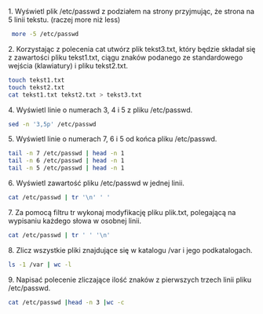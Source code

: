 1\. Wyświetl plik /etc/passwd z podziałem na strony przyjmując, że strona na 5 linii tekstu. (raczej more niż less)
```sh
 more -5 /etc/passwd
 ```
2\. Korzystając z polecenia cat utwórz plik tekst3.txt, który będzie składał się z zawartości pliku tekst1.txt, ciągu znaków podanego ze standardowego wejścia (klawiatury) i pliku tekst2.txt.
```sh
touch tekst1.txt
touch tekst2.txt
cat tekst1.txt tekst2.txt > tekst3.txt
```

4\. Wyświetl linie o numerach 3, 4 i 5 z pliku /etc/passwd.
```sh
sed -n '3,5p' /etc/passwd
```

5\. Wyświetl linie o numerach 7, 6 i 5 od końca pliku /etc/passwd.
```sh
tail -n 7 /etc/passwd | head -n 1
tail -n 6 /etc/passwd | head -n 1
tail -n 5 /etc/passwd | head -n 1
```

6\. Wyświetl zawartość pliku /etc/passwd w jednej linii.
```sh
cat /etc/passwd | tr '\n' ' '
```
7\. Za pomocą filtru tr wykonaj modyfikację pliku plik.txt, polegającą na wypisaniu każdego słowa w osobnej linii.
```sh
cat /etc/passwd | tr ' ' '\n'
```
8\. Zlicz wszystkie pliki znajdujące się w katalogu /var i jego podkatalogach.
```sh
ls -1 /var | wc -l
```
9\. Napisać polecenie zliczające ilość znaków z pierwszych trzech linii pliku /etc/passwd.
```sh
cat /etc/passwd |head -n 3 |wc -c
